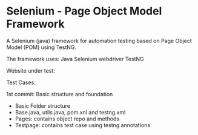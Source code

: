 # Selenium - Page Object Model Framework

A Selenium (java) framework for automation testing based on Page Object Model (POM) using TestNG.

The framework uses:
Java
Selenium webdriver
TestNG

Website under test:

Test Cases:

1st commit: Basic structure and foundation
- Basic Folder structure
- Base.java, utils.java, pom.xnl and testng.xml
- Pages: contains object repo and methods
- Testpage: contains test case using testng annotations

